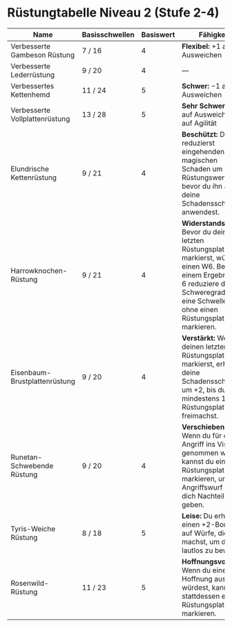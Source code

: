# Rüstungtabelle Niveau 2 (Stufe 2-4)

| Name | Basisschwellen | Basiswert | Fähigkeit |
|------|----------------|-----------|-----------|
| Verbesserte Gambeson Rüstung | 7 / 16 | 4 | **Flexibel:** +1 auf Ausweichen |
| Verbesserte Lederrüstung | 9 / 20 | 4 | — |
| Verbessertes Kettenhemd | 11 / 24 | 5 | **Schwer:** −1 auf Ausweichen |
| Verbesserte Vollplattenrüstung | 13 / 28 | 5 | **Sehr Schwer:** −2 auf Ausweichen; −1 auf Agilität |
| Elundrische Kettenrüstung | 9 / 21 | 4 | **Beschützt:** Du reduzierst eingehenden magischen Schaden um deinen Rüstungswert, bevor du ihn auf deine Schadensschwellen anwendest. |
| Harrowknochen-Rüstung | 9 / 21 | 4 | **Widerstandsfähig:** Bevor du deinen letzten Rüstungsplatz markierst, würfle einen W6. Bei einem Ergebnis von 6 reduziere den Schweregrad um eine Schwelle, ohne einen Rüstungsplatz zu markieren. |
| Eisenbaum-Brustplattenrüstung | 9 / 20 | 4 | **Verstärkt:** Wenn du deinen letzten Rüstungsplatz markierst, erhöhe deine Schadensschwellen um +2, bis du mindestens 1 Rüstungsplatz freimachst. |
| Runetan-Schwebende Rüstung | 9 / 20 | 4 | **Verschiebend:** Wenn du für einen Angriff ins Visier genommen wirst, kannst du einen Rüstungsplatz markieren, um dem Angriffswurf gegen dich Nachteil zu geben. |
| Tyris-Weiche Rüstung | 8 / 18 | 5 | **Leise:** Du erhältst einen +2-Bonus auf Würfe, die du machst, um dich lautlos zu bewegen. |
| Rosenwild-Rüstung | 11 / 23 | 5 | **Hoffnungsvoll:** Wenn du eine Hoffnung ausgeben würdest, kannst du stattdessen einen Rüstungsplatz markieren. |

